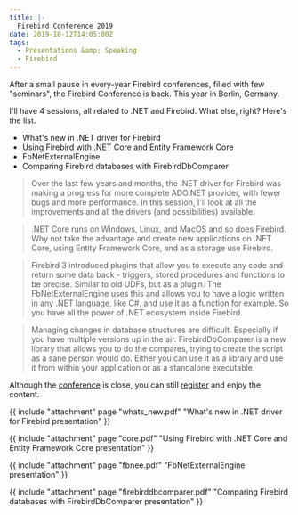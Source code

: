 ```yaml
---
title: |-
  Firebird Conference 2019
date: 2019-10-12T14:05:00Z
tags:
  - Presentations &amp; Speaking
  - Firebird
---
```

After a small pause in every-year Firebird conferences, filled with few "seminars", the Firebird Conference is back. This year in Berlin, Germany. 

<!-- excerpt -->

I'll have 4 sessions, all related to .NET and Firebird. What else, right? Here's the list.

* What's new in .NET driver for Firebird
* Using Firebird with .NET Core and Entity Framework Core
* FbNetExternalEngine
* Comparing Firebird databases with FirebirdDbComparer

> Over the last few years and months, the .NET driver for Firebird was making a progress for more complete ADO.NET provider, with fewer bugs and more performance. In this session, I'll look at all the improvements and all the drivers (and possibilities) available.

> .NET Core runs on Windows, Linux, and MacOS and so does Firebird. Why not take the advantage and create new applications on .NET Core, using Entity Framework Core, and as a storage use Firebird.

> Firebird 3 introduced plugins that allow you to execute any code and return some data back - triggers, stored procedures and functions to be precise. Similar to old UDFs, but as a plugin. The FbNetExternalEngine uses this and allows you to have a logic written in any .NET language, like C#, and use it as a function for example. So you have all the power of .NET ecosystem inside Firebird.

> Managing changes in database structures are difficult. Especially if you have multiple versions up in the air. FirebirdDbComparer is a new library that allows you to do the compares, trying to create the script as a sane person would do. Either you can use it as a library and use it from within your application or as a standalone executable.

Although the [conference][1] is close, you can still [register][1] and enjoy the content.

{{ include "attachment" page "whats_new.pdf" "What's new in .NET driver for Firebird presentation" }}

{{ include "attachment" page "core.pdf" "Using Firebird with .NET Core and Entity Framework Core presentation" }}

{{ include "attachment" page "fbnee.pdf" "FbNetExternalEngine presentation" }}

{{ include "attachment" page "firebirddbcomparer.pdf" "Comparing Firebird databases with FirebirdDbComparer presentation" }}

[1]: https://firebirdsql.org/en/firebird-conference-2019/